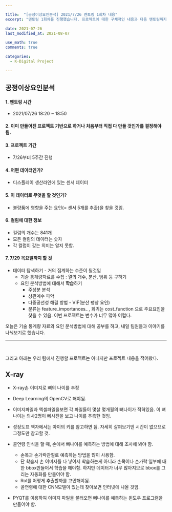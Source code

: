 ```yaml
---

title:  "[공정이상요인분석] 2021/7/26 멘토링 1회차 내용"
excerpt: "멘토링 1회차를 진행했습니다. 프로젝트에 대한 구체적인 내용과 다음 멘토링까지의 과제에 대한 설명이 있었습니다."

date: 2021-07-26
last_modified_at: 2021-08-07

use_math: true
comments: true

categories:
  - K-Digital Project

---
```




## 공정이상요인분석

#### 1. 멘토링 시간 

- 2021/07/26 18:20 ~ 18:50

#### 2. 이미 만들어진 프로젝트 기반으로 하거나 처음부터 직접 다 만들 것인가를 결정해야됨.

#### 3. 프로젝트 기간 

- 7/26부터 5주간 진행

#### 4. 어떤 데이터인가?

  -  디스플레이 생산라인에 있는 센서 데이터

#### 5. 이 데이터로 무엇을 할 것인가?

- 불량품에 영향을 주는 요인(= 센서 5개를 추출)을 찾을 것임.

#### 6. 컬럼에 대한 정보

- 컬럼의 개수는 841개
- 모든 컬럼의 데이터는 숫자
- 각 컬럼이 갖는 의미는 알지 못함.

#### 7. 7/29 목요일까지 할 것

- 데이터 탐색하기 - 거의 집계하는 수준이 될것임
  - 기술 통계량자료를 수집 : 열의 개수, 분산, 범위 등 구하기
  - 요인 분석방법에 대해서 **학습**하기
    - 주성분 분석
    - 상관계수 파악
    - 다중공선성 해결 방법 - VIF(분산 팽창 요인)
    - 분류는 feature_importances_ , 회귀는 cost_function  으로 주요요인을 찾을 수 있음. 이번 프로젝트는 변수가 너무 많아 어렵다.

오늘은 기술 통계량 자료와 요인 분석방법에 대해 공부를 하고, 내일 팀원들과 이야기를 나눠보기로 했습니다.

---



<br>

그리고 아래는 우리 팀에서 진행할 프로젝트는 아니지만 프로젝트 내용을 적어봤다.



## X-ray

- X-ray손 이미지로 뼈의 나이를 추정 
- Deep Learning의 OpenCV로 해야됨.

- 이미지파일과 엑셀파일을보면 각 파일들이 몇살 몇개월의 뼈나이가 적혀있음. 이 뼈나이는 의사2명이 뼈사진을 보고 나이를 추측한 것임.
- 성장도표 책자에서는 아이의 키를 참고하면 됨. 자세히 살펴보기엔 시간이 없으므로 그정도만 참고할 것.
- 골연령 인식을 할 때, 손에서 뼈나이를 예측하는 방법에 대해 조사해 봐야 함.
  - 손목과 손가락관절로 예측하는 방법을 많이 사용함.
  - 단 학습시 손 이미지를 다 넣어서 학습하는게 아니라 손목이나 손가락 일부에 대한 bbox만들어서  학습을 해야함. 하지만 데이터가 너무 많아지므로 bbox를 그리는 자동화를 만들어야 함. 
  - RoI를 어떻게 추출할까를 고민해야됨.  
  - 골연령에 대한 CNN모델이 있는데 찾아보면 인터넷에 나올 것임. 
- PYQT를 이용하여 이미지 파일을 불러오면  뼈나이를 예측하는 윈도우 프로그램을 만들어야 함.
